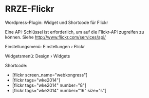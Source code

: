 RRZE-Flickr
===========

Wordpress-Plugin: Widget und Shortcode für Flickr

Eine API-Schlüssel ist erforderlich, um auf die Flickr-API zugreifen zu können. Siehe http://www.flickr.com/services/api/

Einstellungsmenü: Einstellungen › Flickr

Widgetsmenü: Design › Widgets

Shortcode: 
- [flickr screen_name="webkongress"]
- [flickr tags="wke2014"]
- [flickr tags="wke2014" number="8"]
- [flickr tags="wke2014" number="16" size="s"]

